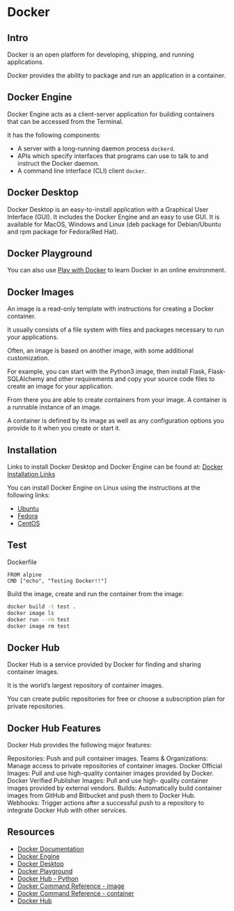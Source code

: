 # Docker
## Intro

Docker is an open platform for developing, shipping, and running applications. 

Docker provides the ability to package and run an application in a container.

## Docker Engine

Docker Engine acts as a client-server application for building containers that can be accessed from the Terminal. 

It has the following components:

- A server with a long-running daemon process `dockerd`.
- APIs which specify interfaces that programs can use to talk to and instruct the Docker daemon.
- A command line interface (CLI) client `docker`.

## Docker Desktop

Docker Desktop is an easy-to-install application with a Graphical User Interface (GUI). 
It includes the Docker Engine and an easy to use GUI.
It is available for MacOS, Windows and Linux (deb package for Debian/Ubuntu and rpm package for Fedora/Red Hat).

## Docker Playground

You can also use [Play with Docker](https://labs.play-with-docker.com/) to learn Docker in an online environment.

## Docker Images
An image is a read-only template with instructions for creating a Docker container.

It usually consists of a file system with files and packages necessary to run your applications.

Often, an image is based on another image, with some additional customization. 

For example, you can start with the Python3 image, then install Flask, Flask-SQLAlchemy and other requirements and copy your source code files to create an image for your application.

From there you are able to create containers from your image. A container is a runnable instance of an image. 

A container is defined by its image as well as any configuration options you provide to it when you create or start it.

## Installation

Links to install Docker Desktop and Docker Engine can be found at: [Docker Installation Links](https://docs.docker.com/engine/install/)

You can install Docker Engine on Linux using the instructions at the following links:

- [Ubuntu](https://docs.docker.com/engine/install/ubuntu/)
- [Fedora](https://docs.docker.com/engine/install/fedora/)
- [CentOS](https://docs.docker.com/engine/install/centos/)

## Test
Dockerfile
```docker
FROM alpine
CMD ["echo", "Testing Docker!!"]
```
Build the image, create and run the container from the image:

```bash
docker build -t test .
docker image ls 
docker run --rm test
docker image rm test
```

## Docker Hub

Docker Hub is a service provided by Docker for finding and sharing container images. 

It is the world’s largest repository of container images.

You can create public repositories for free or choose a subscription plan for private repositories.

## Docker Hub Features

Docker Hub provides the following major features:

Repositories: Push and pull container images.
Teams & Organizations: Manage access to private repositories of container images.
Docker Official Images: Pull and use high-quality container images provided by Docker.
Docker Verified Publisher Images: Pull and use high- quality container images provided by external vendors.
Builds: Automatically build container images from GitHub and Bitbucket and push them to Docker Hub.
Webhooks: Trigger actions after a successful push to a repository to integrate Docker Hub with other services.

## Resources

- [Docker Documentation](https://docs.docker.com/get-started/overview/)
- [Docker Engine](https://docs.docker.com/engine/)
- [Docker Desktop](https://docs.docker.com/desktop/)
- [Docker Playground](https://labs.play-with-docker.com/)
- [Docker Hub - Python](https://hub.docker.com/_/python)
- [Docker Command Reference - image](https://docs.docker.com/engine/reference/commandline/image/)
- [Docker Command Reference - container](https://docs.docker.com/engine/reference/commandline/container/)
- [Docker Hub](https://docs.docker.com/docker-hub/)

